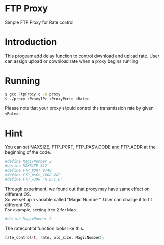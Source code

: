 FTP Proxy
==
Simple FTP Proxy for Rate control

Introduction
==
This progeam add delay function to control download and upload rate. User can assign upload or download rate when a proxy begins running

Running
==
```sh
$ gcc FtpProxy.c -o proxy
$ ./proxy <ProxyIP> <ProxyPort> <Rate>
```
Please note that your proxy should control the transmission rate by given `<Rate>`.  

Hint
==
You can set MAXSIZE, FTP_PORT, FTP_PASV_CODE and FTP_ADDR at the beginning of the code.
```sh
#define MagicNumber 2
#define MAXSIZE 512
#define FTP_PORT 8740
#define FTP_PASV_CODE 227
#define FTP_ADDR "A.B.C.D"
```
Through experiment, we found out that  proxy may have same effect on different OS.  
So we set up a variable called "Magic Number". User can change it to fit different OS.  
For example, setting it to 2 for Mac.
```sh
#define MagicNumber 2
```
The ratecontrol function looks like this.
```sh
rate_control(t, rate, old_size, MagicNumber);
```
